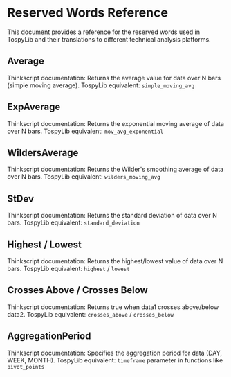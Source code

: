 # Reserved Words Reference

This document provides a reference for the reserved words used in TospyLib and their translations to different technical analysis platforms.

## Average
Thinkscript documentation: Returns the average value for data over N bars (simple moving average).
TospyLib equivalent: `simple_moving_avg`

## ExpAverage
Thinkscript documentation: Returns the exponential moving average of data over N bars.
TospyLib equivalent: `mov_avg_exponential`

## WildersAverage
Thinkscript documentation: Returns the Wilder's smoothing average of data over N bars.
TospyLib equivalent: `wilders_moving_avg`

## StDev
Thinkscript documentation: Returns the standard deviation of data over N bars.
TospyLib equivalent: `standard_deviation`

## Highest / Lowest
Thinkscript documentation: Returns the highest/lowest value of data over N bars.
TospyLib equivalent: `highest` / `lowest`

## Crosses Above / Crosses Below
Thinkscript documentation: Returns true when data1 crosses above/below data2.
TospyLib equivalent: `crosses_above` / `crosses_below`

## AggregationPeriod
Thinkscript documentation: Specifies the aggregation period for data (DAY, WEEK, MONTH).
TospyLib equivalent: `timeframe` parameter in functions like `pivot_points`